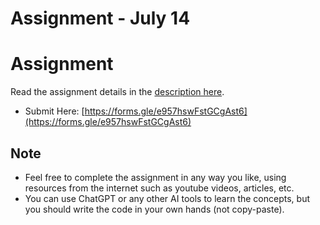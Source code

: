# Assignment - July 14

# Assignment

Read the assignment details in the [description here](https://forms.gle/e957hswFstGCgAst6).

- Submit Here: [https://forms.gle/e957hswFstGCgAst6](https://forms.gle/e957hswFstGCgAst6)



## Note

- Feel free to complete the assignment in any way you like, using resources from the internet such as youtube videos, articles, etc.
- You can use ChatGPT or any other AI tools to learn the concepts, but you should write the code in your own hands (not copy-paste).
